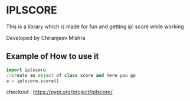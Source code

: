 # IPLSCORE

This is a library which is made for fun and getting ipl score while working 

Developed by Chiranjeev Mishra

## Example of How to use it 

```python
import iplscore
//create an object of class score and here you go 
a = iplscore.score()
```
checkout : https://pypi.org/project/iplscore/
